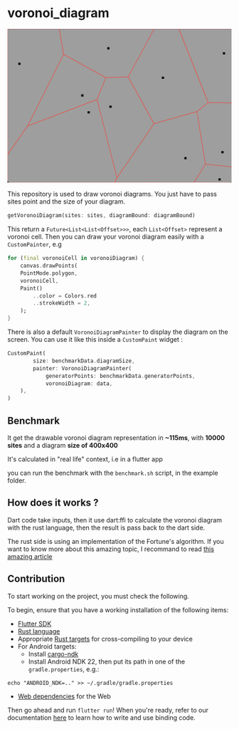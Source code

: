 # voronoi_diagram

![voronoi_diagram](https://github.com/Pierre-Monier/voronoi_diagram/blob/main/screenshot/voronoi_diagram.png)

This repository is used to draw voronoi diagrams. You just have to pass sites point and the size of your diagram.

```dart
getVoronoiDiagram(sites: sites, diagramBound: diagramBound)
```

This return a `Future<List<List<Offset>>>`, each `List<Offset>` represent a voronoi cell. Then you can draw your voronoi diagram easily with a `CustomPainter`, e.g

```dart
for (final voronoiCell in voronoiDiagram) {
    canvas.drawPoints(
    PointMode.polygon,
    voronoiCell,
    Paint()
        ..color = Colors.red
        ..strokeWidth = 2,
    );
}
```

There is also a default `VoronoiDiagramPainter` to display the diagram on the screen. You can use it like this inside a `CustomPaint` widget :

```dart
CustomPaint(
        size: benchmarkData.diagramSize,
        painter: VoronoiDiagramPainter(
            generatorPoints: benchmarkData.generatorPoints,
            voronoiDiagram: data,
    ),
)
```


## Benchmark

It get the drawable voronoi diagram representation in **~115ms**, with **10000 sites** and a diagram **size of 400x400**

It's calculated in "real life" context, i.e in a flutter app

you can run the benchmark with the `benchmark.sh` script, in the example folder.

## How does it works ?

Dart code take inputs, then it use dart:ffi to calculate the voronoi diagram with the rust language, then the result is pass back to the dart side.

The rust side is using an implementation of the Fortune's algorithm. If you want to know more about this amazing topic, I recommand to read [this amazing article](https://jacquesheunis.com/post/fortunes-algorithm/)

## Contribution

To start working on the project, you must check the following.

To begin, ensure that you have a working installation of the following items:
- [Flutter SDK](https://docs.flutter.dev/get-started/install)
- [Rust language](https://rustup.rs/)
- Appropriate [Rust targets](https://rust-lang.github.io/rustup/cross-compilation.html) for cross-compiling to your device
- For Android targets:
    - Install [cargo-ndk](https://github.com/bbqsrc/cargo-ndk#installing)
    - Install Android NDK 22, then put its path in one of the `gradle.properties`, e.g.:

```
echo "ANDROID_NDK=.." >> ~/.gradle/gradle.properties
```

- [Web dependencies](http://cjycode.com/flutter_rust_bridge/template/setup_web.html) for the Web

Then go ahead and run `flutter run`! When you're ready, refer to our documentation
[here](https://fzyzcjy.github.io/flutter_rust_bridge/index.html)
to learn how to write and use binding code.
